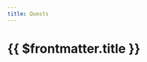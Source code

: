 ```yaml
---
title: Quests
---
```


<script setup>
  import { ref, onMounted } from 'vue'
  import { 
    Dataset,
    DatasetItem,
    DatasetInfo,
    DatasetPager,
    DatasetSearch,
    DatasetShow
  } from 'vue-dataset'

  import { data as quests } from '.vitepress/data/questlist.data.js'

  const showEntries = 48
  const entryValues = [
    { value: 6, text: 6 },
    { value: 12, text: 12 },
    { value: 24, text: 24 },
    { value: 48, text: 48 },
    { value: 96, text: 96 }
  ]

  const input = ref()
  onMounted(() => {
    input.value.$el.focus()
  })
</script>

<h1>{{ $frontmatter.title }}</h1>

<dataset v-slot="{ ds }" :ds-data="quests">
  <div class="search-controls" :data-page-count="ds.dsPagecount">
    <div class="dataset-search">
      <dataset-search ds-search-placeholder="Search..." ref="input" />
    </div>
    <div class="dataset-show">
      <dataset-show :ds-show-entries="showEntries" :ds-show-entries-lovs="entryValues" />
    </div>
  </div>

  <dataset-info class="dataset-info" />

  <div class="dataset-pager" >
    <dataset-pager />
  </div>
  
  <dataset-item class="dataset-items">
    <template v-slot="{ row, rowIndex }">
      <div class="card-container">
        <div class="card vp-code-group">
          <div>
            <a :href="'/quests/' + row.slug" >{{ row.name }}</a>
          </div>
          <div class="bok-text-2">
            Reward Level: {{ row.level }}
          </div>
        </div>
      </div>
    </template>
    <template v-slot:noDataFound>
      <p>No results found</p>
    </template>
  </dataset-item>

  <div class="dataset-pager">
    <dataset-pager />
  </div>

</dataset>

